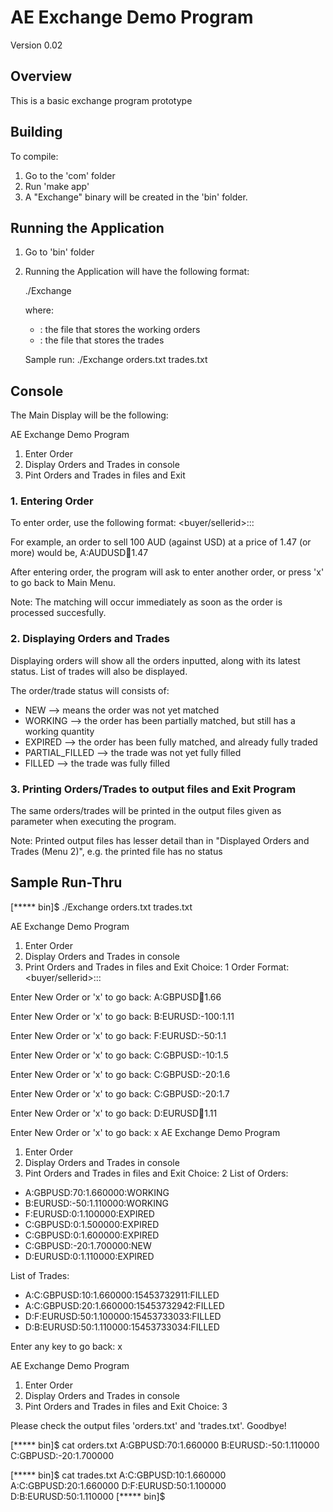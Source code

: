 # AE Exchange Demo Program

Version 0.02

## Overview

This is a basic exchange program prototype

## Building 

To compile:
1) Go to the 'com' folder
2) Run 'make app'
3) A "Exchange" binary will be created in the 'bin' folder.

## Running the Application

1) Go to 'bin' folder
2) Running the Application will have the following format:
   
   ./Exchange <Orders Output file> <Trades output file>

   where:
    - <Orders Output file>: the file that stores the working orders
    - <Trades output file>: the file that stores the trades
   
   Sample run:
    ./Exchange orders.txt trades.txt
  
## Console
The Main Display will be the following:

AE Exchange Demo Program
1) Enter Order
2) Display Orders and Trades in console
3) Pint Orders and Trades in files and Exit

### 1. Entering Order
To enter order, use the following format:
  <buyer/sellerid>:<instrument>:<signedquantity>:<limitprice>

For example, an order to sell 100 AUD (against USD) at a price of 1.47 (or more) would be,
  A:AUDUSD:100:1.47
  
After entering order, the program will ask to enter another order, or press 'x' to go back to Main Menu.
  
Note: The matching will occur immediately as soon as the order is processed succesfully.

### 2. Displaying Orders and Trades
Displaying orders will show all the orders inputted, along with its latest status.
List of trades will also be displayed.

The order/trade status will consists of:
* NEW --> means the order was not yet matched
* WORKING --> the order has been partially matched, but still has a working quantity
* EXPIRED --> the order has been fully matched, and already fully traded
* PARTIAL_FILLED --> the trade was not yet fully filled
* FILLED --> the trade was fully filled
   
### 3. Printing Orders/Trades to output files and Exit Program
The same orders/trades will be printed in the output files given as parameter when executing the program.

Note: Printed output files has lesser detail than in "Displayed Orders and Trades (Menu 2)", e.g. the printed file has no status

   
## Sample Run-Thru

[***** bin]$ ./Exchange orders.txt trades.txt

AE Exchange Demo Program
1) Enter Order
2) Display Orders and Trades in console
3) Print Orders and Trades in files and Exit
Choice: 1
Order Format: <buyer/sellerid>:<instrument>:<signedquantity>:<limitprice>

Enter New Order or 'x' to go back: A:GBPUSD:100:1.66

Enter New Order or 'x' to go back: B:EURUSD:-100:1.11

Enter New Order or 'x' to go back: F:EURUSD:-50:1.1

Enter New Order or 'x' to go back: C:GBPUSD:-10:1.5

Enter New Order or 'x' to go back: C:GBPUSD:-20:1.6

Enter New Order or 'x' to go back: C:GBPUSD:-20:1.7

Enter New Order or 'x' to go back: D:EURUSD:100:1.11

Enter New Order or 'x' to go back: x
AE Exchange Demo Program
1) Enter Order
2) Display Orders and Trades in console
3) Pint Orders and Trades in files and Exit
Choice: 2
List of Orders:
 * A:GBPUSD:70:1.660000:WORKING
 * B:EURUSD:-50:1.110000:WORKING
 * F:EURUSD:0:1.100000:EXPIRED
 * C:GBPUSD:0:1.500000:EXPIRED
 * C:GBPUSD:0:1.600000:EXPIRED
 * C:GBPUSD:-20:1.700000:NEW
 * D:EURUSD:0:1.110000:EXPIRED

List of Trades:
 * A:C:GBPUSD:10:1.660000:15453732911:FILLED
 * A:C:GBPUSD:20:1.660000:15453732942:FILLED
 * D:F:EURUSD:50:1.100000:15453733033:FILLED
 * D:B:EURUSD:50:1.110000:15453733034:FILLED


Enter any key to go back: x

AE Exchange Demo Program
1) Enter Order
2) Display Orders and Trades in console
3) Pint Orders and Trades in files and Exit
Choice: 3

Please check the output files 'orders.txt' and 'trades.txt'. Goodbye!

[***** bin]$ cat orders.txt
A:GBPUSD:70:1.660000 
B:EURUSD:-50:1.110000 
C:GBPUSD:-20:1.700000 

[***** bin]$ cat trades.txt
A:C:GBPUSD:10:1.660000 
A:C:GBPUSD:20:1.660000 
D:F:EURUSD:50:1.100000 
D:B:EURUSD:50:1.110000 
[***** bin]$


